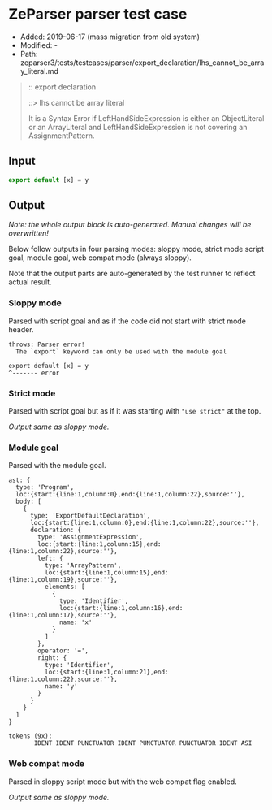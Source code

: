 # ZeParser parser test case

- Added: 2019-06-17 (mass migration from old system)
- Modified: -
- Path: zeparser3/tests/testcases/parser/export_declaration/lhs_cannot_be_array_literal.md

> :: export declaration
>
> ::> lhs cannot be array literal
>
> It is a Syntax Error if LeftHandSideExpression is either an ObjectLiteral or an ArrayLiteral and LeftHandSideExpression is not covering an AssignmentPattern.

## Input

`````js
export default [x] = y
`````

## Output

_Note: the whole output block is auto-generated. Manual changes will be overwritten!_

Below follow outputs in four parsing modes: sloppy mode, strict mode script goal, module goal, web compat mode (always sloppy).

Note that the output parts are auto-generated by the test runner to reflect actual result.

### Sloppy mode

Parsed with script goal and as if the code did not start with strict mode header.

`````
throws: Parser error!
  The `export` keyword can only be used with the module goal

export default [x] = y
^------- error
`````

### Strict mode

Parsed with script goal but as if it was starting with `"use strict"` at the top.

_Output same as sloppy mode._

### Module goal

Parsed with the module goal.

`````
ast: {
  type: 'Program',
  loc:{start:{line:1,column:0},end:{line:1,column:22},source:''},
  body: [
    {
      type: 'ExportDefaultDeclaration',
      loc:{start:{line:1,column:0},end:{line:1,column:22},source:''},
      declaration: {
        type: 'AssignmentExpression',
        loc:{start:{line:1,column:15},end:{line:1,column:22},source:''},
        left: {
          type: 'ArrayPattern',
          loc:{start:{line:1,column:15},end:{line:1,column:19},source:''},
          elements: [
            {
              type: 'Identifier',
              loc:{start:{line:1,column:16},end:{line:1,column:17},source:''},
              name: 'x'
            }
          ]
        },
        operator: '=',
        right: {
          type: 'Identifier',
          loc:{start:{line:1,column:21},end:{line:1,column:22},source:''},
          name: 'y'
        }
      }
    }
  ]
}

tokens (9x):
       IDENT IDENT PUNCTUATOR IDENT PUNCTUATOR PUNCTUATOR IDENT ASI
`````


### Web compat mode

Parsed in sloppy script mode but with the web compat flag enabled.

_Output same as sloppy mode._
